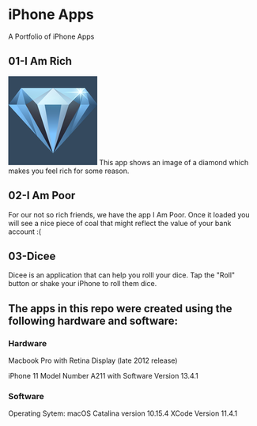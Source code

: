 # iPhone Apps

A Portfolio of iPhone Apps

## 01-I Am Rich
<img src = "images/01.png" class="center">
This app shows an image of a diamond which makes you feel rich for some reason.

## 02-I Am Poor
For our not so rich friends, we have the app I Am Poor. Once it loaded you will see a nice piece of coal that
might reflect the value of your bank account :(

## 03-Dicee
Dicee is an application that can help you rolll your dice. Tap the "Roll" button or shake your iPhone to roll them dice. 


## The apps in this repo were created using the following hardware and software:

### **Hardware**

Macbook Pro with Retina Display (late 2012 release)

iPhone 11 Model Number A211 with Software Version 13.4.1

### **Software**

Operating Sytem: macOS Catalina version 10.15.4
XCode Version 11.4.1 





